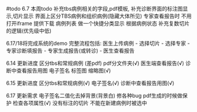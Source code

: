 <!--
 * @Author: cwx
 * @Description: 
 * @Date: 2022-06-07 17:58:39
 * @LastEditTime: 2022-06-21 14:49:50
 * @FilePath: \ReportSystem_Demo\document\todolist.md
-->

#todo
6.7 本周todo
补充tbs病例相关的字段,pdf模板,
补充诊断界面的标注图显示,切片显示
界面上区分TBS病例和组织病例(隐藏大体所见)
专家查看报告时 不用打开iframe 提供下载
病例列表 做一个快捷分类显示 根据病例状态
补充复数切片的逻辑(优先级中低)

6.17/18将完成系统的demo
完整流程包括:
医生上传病例 - 选择切片 - 选择专家 - 专家诊断填报告 - 专家生成报告(或转诊) - 医生查看报告 

6.14 更新进度
区分tbs和常规病例 (差pdf)
pdf分文件夹(√)
医生端查看报告(√)
诊断中查看报告用图
电子签名
标签图 缩略图(√)

6.15 更新进度
区分tbs和常规病例(√)
电子签名(√)
诊断中查看报告用图(√)

6.17 更新需求
电子签名二值化去掉背景(背景白)
修各种bug
pdf生成的时候做保护 检查各项属性(√)
没有标注的切片 不能在新建病例时被选中
